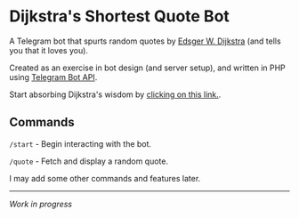 # Dijkstra's Shortest Quote Bot

A Telegram bot that spurts random quotes by [Edsger W. Dijkstra](https://en.wikipedia.org/wiki/Edsger_W._Dijkstra) (and tells you that it loves you). 

Created as an exercise in bot design (and server setup), and written in PHP using [Telegram Bot API](https://packagist.org/packages/telegram-bot/api).

Start absorbing Dijkstra's wisdom by [clicking on this link.](https://t.me/dijkstra_shortest_bot).

## Commands

`/start` - Begin interacting with the bot.

`/quote` - Fetch and display a random quote.

I may add some other commands and features later.
   
---
_Work in progress_
